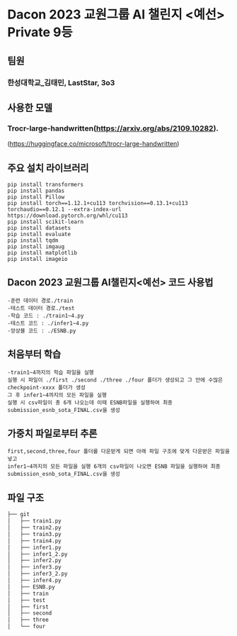 # Dacon 2023 교원그룹 AI 챌린지 <예선> Private 9등

## 팀원
### 한성대학교_김태민, LastStar, 3o3

## 사용한 모델 
### Trocr-large-handwritten(https://arxiv.org/abs/2109.10282).
(https://huggingface.co/microsoft/trocr-large-handwritten)
## 주요 설치 라이브러리
```
pip install transformers
pip install pandas
pip install Pillow
pip install torch==1.12.1+cu113 torchvision==0.13.1+cu113 torchaudio==0.12.1 --extra-index-url https://download.pytorch.org/whl/cu113
pip install scikit-learn
pip install datasets
pip install evaluate
pip install tqdm
pip install imgaug
pip install matplotlib
pip install imageio
```
## Dacon 2023 교원그룹 AI챌린지<예선> 코드 사용법
```
-훈련 데이터 경로./train
-테스트 데이터 경로./test
-학습 코드 : ./train1~4.py
-테스트 코드 : ./infer1~4.py
-앙상블 코드 : ./ESNB.py
``` 
## 처음부터 학습
```
-train1~4까지의 학습 파일을 실행 
실행 시 파일이 ./first ./second ./three ./four 폴더가 생성되고 그 안에 수많은 checkpoint-xxxx 폴더가 생성
그 후 infer1~4까지의 모든 파일을 실행 
실행 시 csv파일이 총 6개 나오는데 이때 ESNB파일을 실행하여 최종 submission_esnb_sota_FINAL.csv을 생성
```


## 가중치 파일로부터 추론
```
first,second,three,four 폴더를 다운받게 되면 아래 파일 구조에 맞게 다운받은 파일을 넣고 
infer1~4까지의 모든 파일을 실행 6개의 csv파일이 나오면 ESNB 파일을 실행하여 최종 submission_esnb_sota_FINAL.csv을 생성
```
## 파일 구조
```bash
├── git
│   ├── train1.py
│   ├── train2.py
│   ├── train3.py
│   ├── train4.py
│   ├── infer1.py
│   ├── infer1_2.py
│   ├── infer2.py
│   ├── infer3.py
│   ├── infer3_2.py
│   ├── infer4.py
│   ├── ESNB.py
│   ├── train
│   ├── test
│   ├── first
│   ├── second
│   ├── three
│   └── four

``` 
